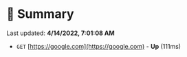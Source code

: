# 📖 Summary
Last updated: **4/14/2022, 7:01:08 AM**

- `GET` [https://google.com](https://google.com) - **Up** (111ms)
